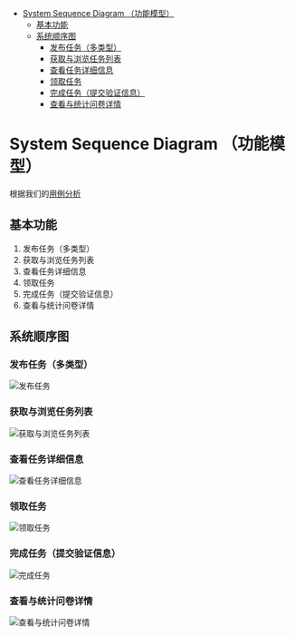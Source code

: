 
<!-- TOC -->

- [System Sequence Diagram （功能模型）](#system-sequence-diagram-功能模型)
    - [基本功能](#基本功能)
    - [系统顺序图](#系统顺序图)
        - [发布任务（多类型）](#发布任务多类型)
        - [获取与浏览任务列表](#获取与浏览任务列表)
        - [查看任务详细信息](#查看任务详细信息)
        - [领取任务](#领取任务)
        - [完成任务（提交验证信息）](#完成任务提交验证信息)
        - [查看与统计问卷详情](#查看与统计问卷详情)

<!-- /TOC -->

# System Sequence Diagram （功能模型）

根据我们的[用例分析](https://sysu-team1.github.io/Dashboard/06-01-usecase-diagram-and-uml-activity-diagram)

## 基本功能

1. 发布任务（多类型）
2. 获取与浏览任务列表
3. 查看任务详细信息
4. 领取任务
5. 完成任务（提交验证信息）
6. 查看与统计问卷详情



## 系统顺序图

### 发布任务（多类型）
![发布任务]()
### 获取与浏览任务列表
![获取与浏览任务列表]()
### 查看任务详细信息
![查看任务详细信息]()
### 领取任务
![领取任务]()
### 完成任务（提交验证信息）
![完成任务]()
### 查看与统计问卷详情
![查看与统计问卷详情]()